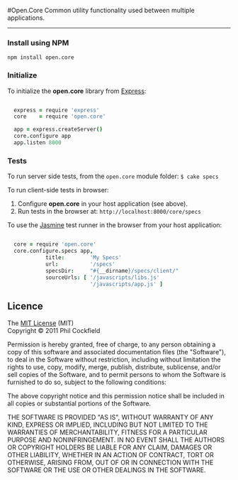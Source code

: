 #Open.Core
Common utility functionality used between multiple applications.

--------

### Install using NPM

    npm install open.core


### Initialize
To initialize the **open.core** library from [Express](http://expressjs.com/):

```coffeescript

  express = require 'express'
  core    = require 'open.core'

  app = express.createServer()
  core.configure app
  app.listen 8000

```


### Tests

To run server side tests, from the `open.core` module folder: `$ cake specs`

To run client-side tests in browser:

1. Configure **open.core** in your host application (see above).
2. Run tests in the browser at: `http://localhost:8000/core/specs`

To use the [Jasmine](http://pivotal.github.com/jasmine/) test runner in the browser from your
host application:

```coffeescript

  core = require 'open.core'
  core.configure.specs app,
            title:        'My Specs'
            url:          '/specs'
            specsDir:     "#{__dirname}/specs/client/"
            sourceUrls: [ '/javascripts/libs.js'
                          '/javascripts/app.js' ]

```


## Licence

The [MIT License](http://www.opensource.org/licenses/mit-license.php) (MIT)  
Copyright © 2011 Phil Cockfield

Permission is hereby granted, free of charge, to any person obtaining a copy of
this software and associated documentation files (the "Software"), to deal in
the Software without restriction, including without limitation the rights to
use, copy, modify, merge, publish, distribute, sublicense, and/or sell copies of
the Software, and to permit persons to whom the Software is furnished to do so,
subject to the following conditions:

The above copyright notice and this permission notice shall be included in all
copies or substantial portions of the Software.

THE SOFTWARE IS PROVIDED "AS IS", WITHOUT WARRANTY OF ANY KIND, EXPRESS OR IMPLIED,
INCLUDING BUT NOT LIMITED TO THE WARRANTIES OF MERCHANTABILITY, FITNESS FOR A
PARTICULAR PURPOSE AND NONINFRINGEMENT. IN NO EVENT SHALL THE AUTHORS OR COPYRIGHT
HOLDERS BE LIABLE FOR ANY CLAIM, DAMAGES OR OTHER LIABILITY, WHETHER IN AN ACTION
OF CONTRACT, TORT OR OTHERWISE, ARISING FROM, OUT OF OR IN CONNECTION WITH THE
SOFTWARE OR THE USE OR OTHER DEALINGS IN THE SOFTWARE.
